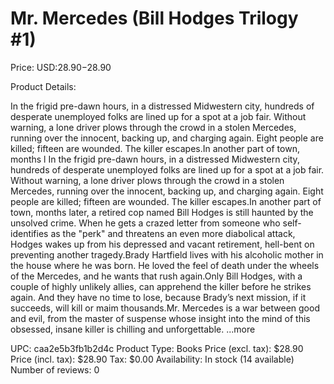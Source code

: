 # Mr. Mercedes (Bill Hodges Trilogy #1)

Price: USD:$28.90-$28.90

Product Details:

In the frigid pre-dawn hours, in a distressed Midwestern city, hundreds of desperate unemployed folks are lined up for a spot at a job fair. Without warning, a lone driver plows through the crowd in a stolen Mercedes, running over the innocent, backing up, and charging again. Eight people are killed; fifteen are wounded. The killer escapes.In another part of town, months l In the frigid pre-dawn hours, in a distressed Midwestern city, hundreds of desperate unemployed folks are lined up for a spot at a job fair. Without warning, a lone driver plows through the crowd in a stolen Mercedes, running over the innocent, backing up, and charging again. Eight people are killed; fifteen are wounded. The killer escapes.In another part of town, months later, a retired cop named Bill Hodges is still haunted by the unsolved crime. When he gets a crazed letter from someone who self-identifies as the "perk" and threatens an even more diabolical attack, Hodges wakes up from his depressed and vacant retirement, hell-bent on preventing another tragedy.Brady Hartfield lives with his alcoholic mother in the house where he was born. He loved the feel of death under the wheels of the Mercedes, and he wants that rush again.Only Bill Hodges, with a couple of highly unlikely allies, can apprehend the killer before he strikes again. And they have no time to lose, because Brady’s next mission, if it succeeds, will kill or maim thousands.Mr. Mercedes is a war between good and evil, from the master of suspense whose insight into the mind of this obsessed, insane killer is chilling and unforgettable. ...more

UPC: caa2e5b3fb1b2d4c
Product Type: Books
Price (excl. tax): $28.90
Price (incl. tax): $28.90
Tax: $0.00
Availability: In stock (14 available)
Number of reviews: 0